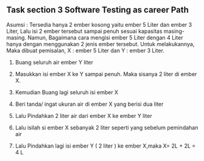 ## Task section 3 Software Testing as career Path
Asumsi : Tersedia hanya 2 ember kosong yaitu ember 5 Liter dan ember 3 Liter, Lalu isi 2 ember tersebut sampai penuh sesuai kapasitas masing-masing. Namun, Bagaimana cara mengisi ember 5 Liter dengan 4 Liter hanya dengan menggunakan 2 jenis ember tersebut. Untuk melakukannya, Maka dibuat pemisalan, X : ember 5 Liter dan Y : ember 3 Liter.

1. Buang seluruh air ember Y liter

2. Masukkan isi ember X ke Y sampai penuh. Maka sisanya 2 liter di ember X.

3. Kemudian Buang lagi seluruh isi ember X

4. Beri tanda/ ingat ukuran air di ember X yang berisi dua liter

4. Lalu Pindahkan 2 liter air dari ember X ke ember Y liter

5. Lalu isilah si ember X sebanyak 2 liter seperti yang sebelum pemindahan air

6. Lalu Pindahkan lagi isi ember Y ( 2 liter )  ke  ember X,maka X= 2L + 2L = 4 L


